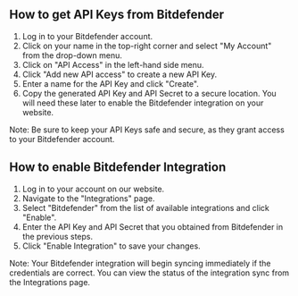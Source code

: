 ## How to get API Keys from Bitdefender

1. Log in to your Bitdefender account.
2. Click on your name in the top-right corner and select "My Account" from the drop-down menu.
3. Click on "API Access" in the left-hand side menu.
4. Click "Add new API access" to create a new API Key.
5. Enter a name for the API Key and click "Create".
6. Copy the generated API Key and API Secret to a secure location. You will need these later to enable the Bitdefender integration on your website.

Note: Be sure to keep your API Keys safe and secure, as they grant access to your Bitdefender account.

## How to enable Bitdefender Integration

1. Log in to your account on our website.
2. Navigate to the "Integrations" page.
3. Select "Bitdefender" from the list of available integrations and click "Enable".
4. Enter the API Key and API Secret that you obtained from Bitdefender in the previous steps.
5. Click "Enable Integration" to save your changes.

Note: Your Bitdefender integration will begin syncing immediately if the credentials are correct. You can view the status of the integration sync from the Integrations page.
